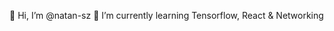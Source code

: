 👋 Hi, I’m @natan-sz
🌱 I’m currently learning Tensorflow, React & Networking
<ul id="list">
</ul>

<script>
function function1() {
  var ul = document.getElementById("list");
  var li = document.createElement("li");
  li.appendChild(document.createTextNode("Four"));
  ul.appendChild(li);
}

function1();
</script>

